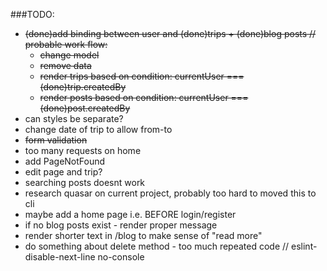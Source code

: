 ###TODO:
- ~~(done)add binding between user and (done)trips + (done)blog posts // probable work flow:~~
    - ~~change model~~
    - ~~remove data~~
    - ~~render trips based on condition: currentUser === (done)trip.createdBy~~
    - ~~render posts based on condition: currentUser === (done)post.createdBy~~
- can styles be separate?
- change date of trip to allow from-to
- ~~form validation~~
- too many requests on home
- add PageNotFound
- edit page and trip?
- searching posts doesnt work
- research quasar on current project, probably too hard to moved this to cli
- maybe add a home page i.e. BEFORE login/register
- if no blog posts exist - render proper message
- render shorter text in /blog to make sense of "read more"
- do something about delete method - too much repeated code
                // eslint-disable-next-line no-console
